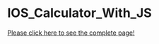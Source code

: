 # IOS_Calculator_With_JS

[Please click here to see the complete page!](https://yasingultekin.github.io/IOS_Calculator_With_JS/)
